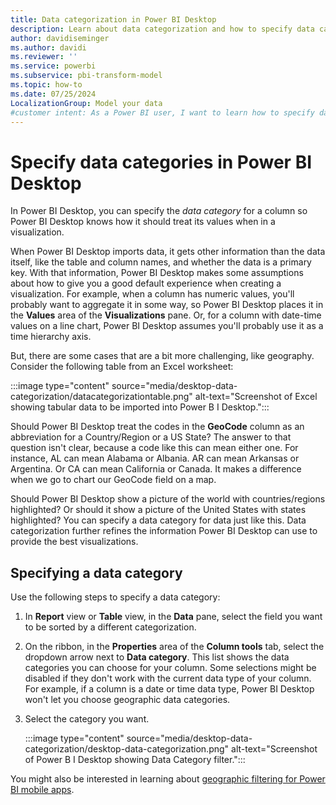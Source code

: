 ```yaml
---
title: Data categorization in Power BI Desktop
description: Learn about data categorization and how to specify data categories in Power BI Desktop for visualization.
author: davidiseminger
ms.author: davidi
ms.reviewer: ''
ms.service: powerbi
ms.subservice: pbi-transform-model
ms.topic: how-to
ms.date: 07/25/2024
LocalizationGroup: Model your data
#customer intent: As a Power BI user, I want to learn how to specify data categories in Power BI Desktop so that I can effectively visualize and analyze my data.
---
```

# Specify data categories in Power BI Desktop

In Power BI Desktop, you can specify the *data category* for a column so Power BI Desktop knows how it should treat its values when in a visualization.

When Power BI Desktop imports data, it gets other information than the data itself, like the table and column names, and whether the data is a primary key. With that information, Power BI Desktop makes some assumptions about how to give you a good default experience when creating a visualization. For example, when a column has numeric values, you'll probably want to aggregate it in some way, so Power BI Desktop places it in the **Values** area of the **Visualizations** pane. Or, for a column with date-time values on a line chart, Power BI Desktop assumes you'll probably use it as a time hierarchy axis.

But, there are some cases that are a bit more challenging, like geography. Consider the following table from an Excel worksheet:

:::image type="content" source="media/desktop-data-categorization/datacategorizationtable.png" alt-text="Screenshot of Excel showing tabular data to be imported into Power B I Desktop.":::

Should Power BI Desktop treat the codes in the **GeoCode** column as an abbreviation for a Country/Region or a US State? The answer to that question isn't clear, because a code like this can mean either one. For instance, AL can mean Alabama or Albania. AR can mean Arkansas or Argentina. Or CA can mean California or Canada. It makes a difference when we go to chart our GeoCode field on a map.

Should Power BI Desktop show a picture of the world with countries/regions highlighted? Or should it show a picture of the United States with states highlighted? You can specify a data category for data just like this. Data categorization further refines the information Power BI Desktop can use to provide the best visualizations.  

## Specifying a data category

Use the following steps to specify a data category:

1. In **Report** view or **Table** view, in the **Data** pane, select the field you want to be sorted by a different categorization.

2. On the ribbon, in the **Properties** area of the **Column tools** tab, select the dropdown arrow next to **Data category**.  This list shows the data categories you can choose for your column. Some selections might be disabled if they don't work with the current data type of your column. For example, if a column is a date or time data type, Power BI Desktop won't let you choose geographic data categories.

3. Select the category you want.

    :::image type="content" source="media/desktop-data-categorization/desktop-data-categorization.png" alt-text="Screenshot of Power B I Desktop showing Data Category filter.":::

You might also be interested in learning about [geographic filtering for Power BI mobile apps](desktop-mobile-geofiltering.md).
